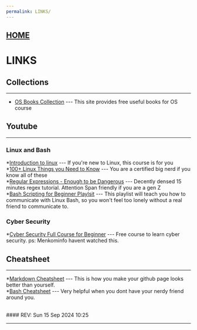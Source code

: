 ```yaml
---
permalink: LINKS/
---
```


## [HOME](../)
# LINKS

## Collections
------
* [OS Books Collection](https://codex.cs.yale.edu/avi/os-book/) --- This site provides free useful books for OS course <br> 

## Youtube
------
### Linux and Bash
*[Introduction to linux](https://www.youtube.com/watch?v=sWbUDq4S6Y8) --- If you're new to Linux, this course is for you <br> 
*[100+ Linux Things you Need to Know](https://www.youtube.com/watch?v=LKCVKw9CzFo&t) --- You are a certified big nerd if you know all of these <br> 
*[Regular Expressions - Enough to be Dangerous](https://www.youtube.com/watch?v=bgBWp9EIlMM&t) --- Decently densed 15 minutes regex tutorial. Attention Span friendly if you are a gen Z <br> 
*[Bash Scripting for Beginner Playlsit](https://www.youtube.com/watch?v=2733cRPudvI&list=PLT98CRl2KxKGj-VKtApD8-zCqSaN2mD4w) --- This playlist will teach you how to communicate with Linux Bash, so you won't feel too lonely without a real friend to communicate to. <br>
### Cyber Security
*[Cyber Security Full Course for Beginner](https://www.youtube.com/watch?v=U_P23SqJaDc) --- Free course to learn cyber security. ps: Menkominfo havent watched this. <br>

## Cheatsheet
------
*[Markdown Cheatsheet](https://github.com/adam-p/markdown-here/wiki/Markdown-Cheatsheet) --- This is how you make your github page looks better than yourself. <br>
*[Bash Cheatsheet](https://devhints.io/bash) --- Very helpful when you dont have your nerdy friend around you. <br>


<br>
#### REV: Sun 15 Sep 2024 10:25
<hr>
